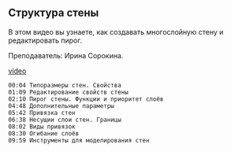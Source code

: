 ## Структура стены

В этом видео вы узнаете, как создавать многослойную стену и редактировать пирог.

Преподаватель: Ирина Сорокина.

[video](https://player.softculture.cc/embed/online/RVT/RVT_42.17.02_L3-2_Theory_Wall_Structure)

```chapters
00:04 Типоразмеры стен. Свойства
01:09 Редактирование свойств стены
02:10 Пирог стены. Функции и приоритет слоёв
04:48 Дополнительные параметры
05:42 Привязка стен
06:38 Несущии слои стен. Границы
08:02 Виды привязок
08:30 Огибание слоёв
09:59 Инструменты для моделирования стен
```
